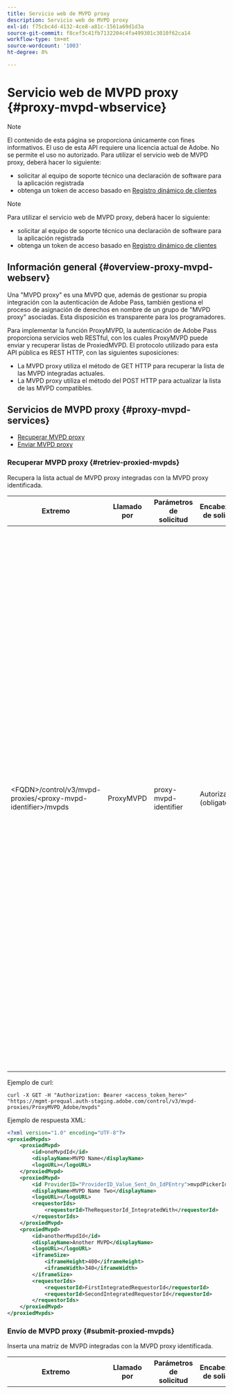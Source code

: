```yaml
---
title: Servicio web de MVPD proxy
description: Servicio web de MVPD proxy
exl-id: f75cbc4d-4132-4ce8-a81c-1561a69d1d3a
source-git-commit: f8cef3c41fb7132204c4fa499301c3010f62ca14
workflow-type: tm+mt
source-wordcount: '1003'
ht-degree: 0%

---
```


# Servicio web de MVPD proxy {#proxy-mvpd-wbservice}

>[!NOTE]
>
>El contenido de esta página se proporciona únicamente con fines informativos. El uso de esta API requiere una licencia actual de Adobe. No se permite el uso no autorizado.
>Para utilizar el servicio web de MVPD proxy, deberá hacer lo siguiente:
>- solicitar al equipo de soporte técnico una declaración de software para la aplicación registrada
>- obtenga un token de acceso basado en [Registro dinámico de clientes](dynamic-client-registration.md)
> 

>[!NOTE]
>
>Para utilizar el servicio web de MVPD proxy, deberá hacer lo siguiente:
>- solicitar al equipo de soporte técnico una declaración de software para la aplicación registrada
>- obtenga un token de acceso basado en [Registro dinámico de clientes](dynamic-client-registration.md)
> 

## Información general {#overview-proxy-mvpd-webserv}

Una &quot;MVPD proxy&quot; es una MVPD que, además de gestionar su propia integración con la autenticación de Adobe Pass, también gestiona el proceso de asignación de derechos en nombre de un grupo de &quot;MVPD proxy&quot; asociadas. Esta disposición es transparente para los programadores.

Para implementar la función ProxyMVPD, la autenticación de Adobe Pass proporciona servicios web RESTful, con los cuales ProxyMVPD puede enviar y recuperar listas de ProxiedMVPD. El protocolo utilizado para esta API pública es REST HTTP, con las siguientes suposiciones:

- La MVPD proxy utiliza el método de GET HTTP para recuperar la lista de las MVPD integradas actuales.
- La MVPD proxy utiliza el método del POST HTTP para actualizar la lista de las MVPD compatibles.

## Servicios de MVPD proxy {#proxy-mvpd-services}

- [Recuperar MVPD proxy](#retriev-proxied-mvpds)
- [Enviar MVPD proxy](#submit-proxied-mvpds)

### Recuperar MVPD proxy {#retriev-proxied-mvpds}

Recupera la lista actual de MVPD proxy integradas con la MVPD proxy identificada.

| Extremo | Llamado por | Parámetros de solicitud | Encabezados de solicitud | Método HTTP | Respuesta HTTP |
|--------------------------------------------------------------------------|-----------|-----------------------|---------------------------|-------------|-----------------------------------------------------------------------------------------------------------------------------------------------------------------------------------------------------------------------------------------------------------------------------------------------------------------------------------------------------------------------------------------------------------------------------------------------------------------------------------------------------------------------------------------------------------------------------------------------------------------------------------------------------------------------------------------------------------------------------------------------------------------------------------------------------------------------------------------------------------|
| &lt;FQDN>/control/v3/mvpd-proxies/&lt;proxy-mvpd-identifier>/mvpds | ProxyMVPD | proxy-mvpd-identifier | Autorización (obligatoria) | GET | <ul><li> 200 (ok): la solicitud se procesó correctamente y la respuesta contiene una lista de ProxiedMVPD en formato XML</li><li>401 (sin autorización): indica una de las siguientes opciones:<ul><li>El cliente DEBE solicitar un nuevo access_token</li><li>La solicitud se origina desde una dirección IP que no está presente en la lista de permitidos</li><li>El token no es válido</li></ul></li><li>403 (prohibido): indica que la operación no es compatible con los parámetros proporcionados o que el MVPD proxy no está configurado como proxy o que falta</li><li>405 (método no permitido): se ha utilizado un método HTTP distinto del GET o el POST. El método HTTP no es compatible en general o no es compatible con este extremo específico.</li><li>500 (error interno del servidor): se ha producido un error en el lado del servidor durante el proceso de solicitud.</li></ul> |

Ejemplo de curl:

`curl -X GET -H "Authorization: Bearer <access_token_here>" "https://mgmt-prequal.auth-staging.adobe.com/control/v3/mvpd-proxies/ProxyMVPD_Adobe/mvpds"`


Ejemplo de respuesta XML:

```xml
<?xml version="1.0" encoding="UTF-8"?>
<proxiedMvpds>
    <proxiedMvpd>
        <id>oneMvpdId</id>
        <displayName>MVPD Name</displayName>
        <logoURL></logoURL>
    </proxiedMvpd>
    <proxiedMvpd>
        <id ProviderID="ProviderID_Value_Sent_On_IdPEntry">mvpdPickerId</id>
        <displayName>MVPD Name Two</displayName>
        <logoURL></logoURL>
        <requestorIds>
            <requestorId>TheRequestorId_IntegratedWith</requestorId>
        </requestorIds>
    </proxiedMvpd>
    <proxiedMvpd>
        <id>anotherMvpdId</id>
        <displayName>Another MVPD</displayName>
        <logoURL></logoURL>
        <iframeSize>
            <iframeHeight>400</iframeHeight>
            <iframeWidth>340</iframeWidth>
        </iframeSize>
        <requestorIds>
            <requestorId>FirstIntegratedRequestorId</requestorId>
            <requestorId>SecondIntegratedRequestorId</requestorId>
        </requestorIds>
    </proxiedMvpd>
</proxiedMvpds>
```

### Envío de MVPD proxy {#submit-proxied-mvpds}

Inserta una matriz de MVPD integradas con la MVPD proxy identificada.

| Extremo | Llamado por | Parámetros de solicitud | Encabezados de solicitud | Método HTTP | Respuesta HTTP |
|:------------------------------------------------------------------------:|:---------:|-----------------------|:---------------------------------------------------:|:-----------:|:---------------------------------------------------------------------------------------------------------------------------------------------------------------------------------------------------------------------------------------------------------------------------------------------------------------------------------------------------------------------------------------------------------------------------------------------------------------------------------------------------------------------------------------------------------------------------------------------------------------------------------------------------------------------------------------------------------------------------------------------------------------------------------------------------------------------------------------------------------------------------------------------------------------------------------------------------------------------------------------------------------------------------------------------------------------------------------------------------------------:|
| &lt;FQDN>/control/v3/mvpd-proxies/&lt;proxy-mvpd-identifier>/mvpds | ProxyMVPD | proxy-mvpd-identifier | Autorización (obligatoria) proxy-mvpds (obligatoria) | POST | <ul><li>201 (creado): la inserción se procesó correctamente</li><li>400 (solicitud incorrecta): El servidor no sabe cómo procesar la solicitud:<ul><li>El XML entrante no cumple el esquema publicado en esta especificación</li><li>Los mvpd proxy no tienen ID únicos</li><li>Los requestorIds insertados no existen como la razón del contenedor de otro servlet para el código de respuesta 400</li></ul><li>401 (sin autorización): indica una de las siguientes opciones:<ul><li>El cliente DEBE solicitar un nuevo access_token</li><li>La solicitud se origina desde una dirección IP que no está presente en la lista de permitidos</li><li>El token no es válido</li></ul></li><li>403 (prohibido): indica que la operación no es compatible con los parámetros proporcionados o que el MVPD proxy no está configurado como proxy o que falta</li><li>405 (método no permitido): se ha utilizado un método HTTP distinto del GET o el POST. El método HTTP no es compatible en general o no es compatible con este extremo específico.</li><li>500 (error interno del servidor): se ha producido un error en el lado del servidor durante el proceso de solicitud.</li></ul> |

Ejemplo de curl:

`curl -X POST -H "Authorization: Bearer <access_token_here>" "https://mgmt-prequal.auth.adobe.com/control/v3/mvpd-proxies/ProxyMVPD_Adobe/mvpds" -d "proxied-mvpds=%3CproxiedMvpds%3E%3CproxiedMvpd%3E%3CdisplayName%3EFirst%20MVPD%20Name%3C%2FdisplayName%3E%3Cid%3EfirstMVPDId%3C%2Fid%3E%3ClogoURL%3E%3C%2FlogoURL%3E%3C%2FproxiedMvpd%3E%3CproxiedMvpd%3E%3Cid%20ProviderID%3D%22ProviderID_Value_Sent_On_IdPEntry%22%3EmvpdPickerId%3C%2Fid%3E%3CdisplayName%3EMVPD%20Name%20Two%3C%2FdisplayName%3E%3ClogoURL%3E%3C%2FlogoURL%3E%3CrequestorIds%3E%3CrequestorId%3ETHE_REQUESTOR_ID%3C%2FrequestorId%3E%3C%2FrequestorIds%3E%3C%2FproxiedMvpd%3E%3C%2FproxiedMvpds%3E"`



Ejemplo XML:

```xml
<?xml version="1.0" encoding="UTF-8"?>
<proxiedMvpds>
    <proxiedMvpd>
        <id>oneMvpdId</id>
        <displayName>MVPD Name</displayName>
        <logoURL></logoURL>
    </proxiedMvpd>
    <proxiedMvpd>
        <id ProviderID="ProviderID_Value_Sent_On_IdPEntry">mvpdPickerId</id>
        <displayName>MVPD Name Two</displayName>
        <logoURL></logoURL>
        <requestorIds>
            <requestorId>TheRequestorId_IntegratedWith</requestorId>
        </requestorIds>
    </proxiedMvpd>
    <proxiedMvpd>
        <id>anotherMvpdId</id>
        <displayName>Another MVPD</displayName>
        <logoURL></logoURL>
        <iframeSize>
            <iframeHeight>400</iframeHeight>
            <iframeWidth>340</iframeWidth>
        </iframeSize>
        <requestorIds>
            <requestorId>FirstIntegratedRequestorId</requestorId>
            <requestorId>SecondIntegratedRequestorId</requestorId>
        </requestorIds>
    </proxiedMvpd>
</proxiedMvpds>
```


### Frecuencia de contabilización {#posting-frequency}

La autenticación de Adobe Pass recomienda que las MVPD de proxy inserten su lista de MVPD de proxy solo cuando haya un cambio con respecto a la inserción anterior.

### Eliminación de MVPD proxy {#delete-proxied-freqency}

Si ProxyMVPD inserta un registro XML con una lista de ProxiedMVPD vacía, esa lista vacía se almacenará en el sistema como cualquier lista, con lo que se eliminará de forma efectiva la lista anterior.



## Formato XSD {#xsd-format}

El Adobe ha definido el siguiente formato aceptado para publicar/recuperar MVPD proxy desde/hacia nuestro servicio web público:

```xml
<?xml version="1.0" encoding="UTF-8"?>
<xs:schema xmlns:xs="http://www.w3.org/2001/XMLSchema"
           xmlns:pxm="http://tve.adobe.com/data/proxiedmvpd"
           targetNamespace="http://tve.adobe.com/data/proxiedmvpd"
           elementFormDefault="qualified"
           version="1.0">
    <xs:complexType name="iframeSize">
        <xs:all>
            <xs:element name="iframeHeight" type="xs:int" minOccurs="1" maxOccurs="1" nillable="false"/>
            <xs:element name="iframeWidth" type="xs:int" minOccurs="1" maxOccurs="1" nillable="false"/>
        </xs:all>
    </xs:complexType>
    <xs:complexType name="requestorIds">
        <xs:annotation>
            <xs:documentation>List of requestors/programmers integrated with the proxied MVPD</xs:documentation>
        </xs:annotation>
        <xs:sequence>
            <xs:element name="requestorId" type="xs:string" minOccurs="1" maxOccurs="unbounded" nillable="false">
                <xs:annotation>
                    <xs:documentation>The requestor/programmer identifier recognized by Adobe</xs:documentation>
                </xs:annotation>
            </xs:element>
        </xs:sequence>
    </xs:complexType>
    <xs:complexType name="proxiedMvpd">
        <xs:all>
            <xs:element name="id" minOccurs="1" maxOccurs="1" nillable="false">
                <xs:annotation>
                    <xs:documentation>The id must conform to the regular expression: ([a-zA-Z0-9]+((\-)|[_])*)</xs:documentation>
                </xs:annotation>
                <xs:complexType>
                    <xs:simpleContent>
                        <xs:extension base="xs:string">
                            <xs:attribute name="ProviderID">
                                <xs:simpleType>
                                    <xs:restriction base="xs:string">
                                        <xs:minLength value="1"/>
                                        <xs:maxLength value="128"/>
                                    </xs:restriction>
                                </xs:simpleType>
                            </xs:attribute>
                        </xs:extension>
                    </xs:simpleContent>
                </xs:complexType>
            </xs:element>
            <xs:element name="displayName" type="xs:string" minOccurs="1" maxOccurs="1" nillable="false"/>
            <xs:element name="logoURL" type="xs:anyURI" minOccurs="1" maxOccurs="1" nillable="false"/>
            <xs:element name="iframeSize" type="pxm:iframeSize" minOccurs="0" maxOccurs="1"/>
            <xs:element name="requestorIds" type="pxm:requestorIds" minOccurs="0" maxOccurs="1"/>
        </xs:all>
    </xs:complexType>
    <xs:element name="proxiedMvpds">
        <xs:annotation>
            <xs:documentation>List of Proxied MVPD</xs:documentation>
        </xs:annotation>
        <xs:complexType>
            <xs:sequence>
                <xs:element name="proxiedMvpd" type="pxm:proxiedMvpd" minOccurs="0" maxOccurs="unbounded"/>
            </xs:sequence>
        </xs:complexType>
    </xs:element>
</xs:schema>
```

**Notas sobre los elementos:**

-   `id` (obligatorio): el ID de MVPD proxy debe ser una cadena relevante para el nombre de la MVPD, utilizando cualquiera de los siguientes caracteres (ya que se expondrá a los programadores para realizar el seguimiento):
-   Cualquier carácter alfanumérico, guion bajo (&quot;_&quot;) y guion (&quot;-&quot;).
-   El idID debe ajustarse a la siguiente expresión regular:
`(a-zA-Z0-9((-)|_)*)`

    Por lo tanto, debe tener al menos un carácter, comenzar con una letra y continuar con cualquier letra, dígito, guión o guion bajo.

-   `iframeSize` (opcional): el elemento iframeSize es opcional y define el tamaño del iFrame si la página de autenticación MVPD debe estar en un iFrame. De lo contrario, si el elemento iframeSize no está presente, la autenticación se producirá en una página de redirección de explorador completa.
-   `requestorIds` (opcional): el Adobe proporcionará los valores de requestorIds. Un requisito es que una MVPD proxy debe integrarse con al menos un requestorId. Si la etiqueta &quot;requestorIds&quot; no está presente en el elemento MVPD proxy, entonces ese MVPD proxy se integrará con todos los solicitantes disponibles integrados en el MVPD proxy.
-   `ProviderID` (opcional): cuando el atributo ProviderID está presente en el elemento id, el valor de ProviderID se enviará en la solicitud de autenticación SAML a la MVPD proxy como ID de MVPD / SubMVPD proxy (en lugar del valor id). En este caso, el valor de id solo se utilizará en el selector de MVPD presentado en la página Programador y, de forma interna, mediante la autenticación de Adobe Pass. La longitud del atributo ProviderID debe estar entre 1 y 128 caracteres.

## Seguridad {#security}

Para que una solicitud se considere válida, debe respetar las siguientes reglas:

- El encabezado de la solicitud debe contener el token de acceso de seguridad Oauth2 de [Registro dinámico de clientes](dynamic-client-registration.md).
: la solicitud debe provenir de una dirección IP específica que se haya permitido.
: la solicitud debe enviarse a través del protocolo SSL.

Se ignorará cualquier parámetro presente en el encabezado de la solicitud que no esté enumerado anteriormente.

Ejemplo de curl:

`curl -X GET -H "Authorization: Bearer <access_token_here>" "https://mgmt-prequal.auth-staging.adobe.com/control/v3/proxiedMvpds"`

## Puntos finales de servicio web de MVPD proxy para los entornos de autenticación de Adobe Pass {#proxy-mvpd-wevserv-endpoints}

- **URL de producción:** https://mgmt.auth.adobe.com/control/v3/proxiedMvpds
- **URL de ensayo:** https://mgmt.auth-staging.adobe.com/control/v3/proxiedMvpds
- **URL de preproducción de calidad:** https://mgmt-prequal.auth.adobe.com/control/v3/proxiedMvpds
- **URL de ensayo previo a la calidad:** https://mgmt-prequal.auth-staging.adobe.com/control/v3/proxiedMvpds

<!--
>[!RELATEDINFORMATION]
>* [Proxy MVPD SAML integration](/help/authentication/proxy-mvpd-saml-int.md)
>* [User metadata exchange](/help/authentication/mvpd-user-metadata-exchng.md)
>* [Technical paper](/help/authentication/technical-paper.md)
>* [Adobe Pass Authentication glossary](/help/authentication/glossary.md)
-->
